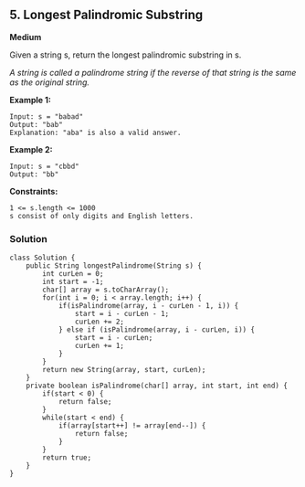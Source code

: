 
##  5. Longest Palindromic Substring

   **Medium**

Given a string s, return the longest palindromic substring in s.

_A string is called a palindrome string if the reverse of that string is the same as the original string._

**Example 1:**

```
Input: s = "babad"
Output: "bab"
Explanation: "aba" is also a valid answer.
```

**Example 2:**
```
Input: s = "cbbd"
Output: "bb"
```
 

**Constraints:**

```
1 <= s.length <= 1000
s consist of only digits and English letters.
```



### Solution
```
class Solution {
    public String longestPalindrome(String s) {
        int curLen = 0;
        int start = -1;
        char[] array = s.toCharArray();
        for(int i = 0; i < array.length; i++) {
            if(isPalindrome(array, i - curLen - 1, i)) {
                start = i - curLen - 1;
                curLen += 2;
            } else if (isPalindrome(array, i - curLen, i)) {
                start = i - curLen;
                curLen += 1;
            }
        }
        return new String(array, start, curLen);
    }
    private boolean isPalindrome(char[] array, int start, int end) {
        if(start < 0) {
            return false;
        }
        while(start < end) {
            if(array[start++] != array[end--]) {
                return false;
            }
        }
        return true;
    }
}

```
